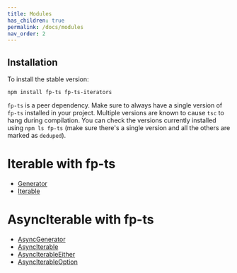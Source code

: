 ```yaml
---
title: Modules
has_children: true
permalink: /docs/modules
nav_order: 2
---
```


## Installation

To install the stable version:

```
npm install fp-ts fp-ts-iterators
```

`fp-ts` is a peer dependency. Make sure to always have a single version of `fp-ts` installed in your project. Multiple versions are known to cause `tsc` to hang during compilation. You can check the versions currently installed using `npm ls fp-ts` (make sure there's a single version and all the others are marked as `deduped`).

# Iterable with fp-ts

- [Generator](https://velocityzen.github.io/fp-ts-iterators/modules/Generator.ts.html)
- [Iterable](https://velocityzen.github.io/fp-ts-iterators/modules/Iterable.ts.html)

# AsyncIterable with fp-ts

- [AsyncGenerator](https://velocityzen.github.io/fp-ts-iterators/modules/AsyncGenerator.ts.html)
- [AsyncIterable](https://velocityzen.github.io/fp-ts-iterators/modules/AsyncIterable.ts.html)
- [AsyncIterableEither](https://velocityzen.github.io/fp-ts-iterators/modules/AsyncIterableEither.ts.html)
- [AsyncIterableOption](https://velocityzen.github.io/fp-ts-iterators/modules/AsyncIterableOption.ts.html)
